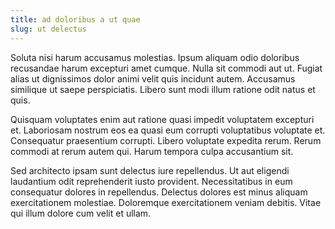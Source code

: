 ```yaml
---
title: ad doloribus a ut quae
slug: ut delectus
---
```


Soluta nisi harum accusamus molestias. Ipsum aliquam odio doloribus recusandae harum excepturi amet cumque. Nulla sit commodi aut ut. Fugiat alias ut dignissimos dolor animi velit quis incidunt autem. Accusamus similique ut saepe perspiciatis. Libero sunt modi illum ratione odit natus et quis.

Quisquam voluptates enim aut ratione quasi impedit voluptatem excepturi et. Laboriosam nostrum eos ea quasi eum corrupti voluptatibus voluptate et. Consequatur praesentium corrupti. Libero voluptate expedita rerum. Rerum commodi at rerum autem qui. Harum tempora culpa accusantium sit.

Sed architecto ipsam sunt delectus iure repellendus. Ut aut eligendi laudantium odit reprehenderit iusto provident. Necessitatibus in eum consequatur dolores in repellendus. Delectus dolores est minus aliquam exercitationem molestiae. Doloremque exercitationem veniam debitis. Vitae qui illum dolore cum velit et ullam.
